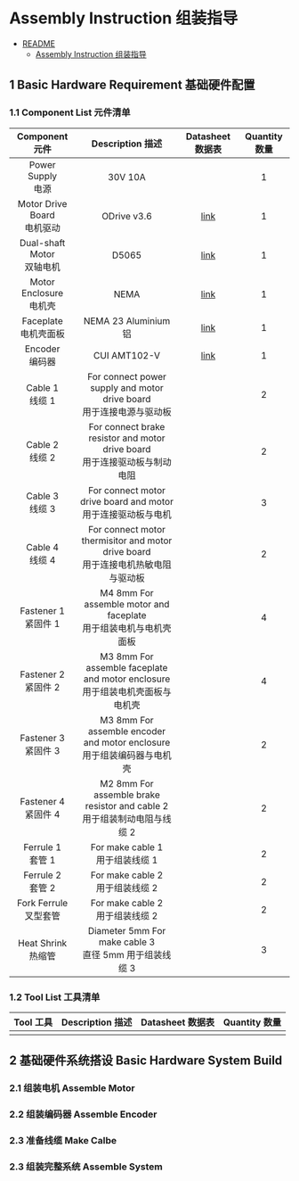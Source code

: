 # Assembly Instruction 组装指导

- [README](../README.md)
    - [Assembly Instruction 组装指导](./103_assembly-instruction.md)

## 1 Basic Hardware Requirement 基础硬件配置

### 1.1 Component List 元件清单

|Component 元件|Description 描述|Datasheet数据表|Quantity 数量|
|:---:|:---:|:---:|:---:|
|Power Supply<br>电源|30V 10A||1|
|Motor Drive Board<br>电机驱动|ODrive v3.6|[link](https://odriverobotics.com/shop/odrive-v36)|1|
|Dual-shaft Motor<br>双轴电机|D5065|[link](https://odriverobotics.com/shop/odrive-custom-motor-d5065)|1|
|Motor Enclosure<br>电机壳|NEMA|[link](https://discourse.odriverobotics.com/t/nema-enclosures-for-d5065-and-d6374-motors/830)|1|
|Faceplate<br>电机壳面板|NEMA 23 Aluminium 铝|[link](https://odriverobotics.com/shop/nema23-faceplate-for-d5065-motor)|1|
|Encoder<br>编码器|CUI AMT102-V|[link](https://odriverobotics.com/shop/cui-amt-102)|1|
|Cable 1<br>线缆 1|For connect power supply and motor drive board<br>用于连接电源与驱动板||2|
|Cable 2<br>线缆 2|For connect brake resistor and motor drive board<br>用于连接驱动板与制动电阻||2|
|Cable 3<br>线缆 3|For connect motor drive board and motor<br>用于连接驱动板与电机||3|
|Cable 4<br>线缆 4|For connect motor thermisitor and motor drive board<br>用于连接电机热敏电阻与驱动板||2|
|Fastener 1<br>紧固件 1|M4 8mm For assemble motor and faceplate<br>用于组装电机与电机壳面板||4|
|Fastener 2<br>紧固件 2|M3 8mm For assemble faceplate and motor enclosure<br>用于组装电机壳面板与电机壳||4|
|Fastener 3<br>紧固件 3|M3 8mm For assemble encoder and motor enclosure<br>用于组装编码器与电机壳||2|
|Fastener 4<br>紧固件 4|M2 8mm For assemble brake resistor and cable 2<br>用于组装制动电阻与线缆 2||2|
|Ferrule 1<br>套管 1|For make cable 1<br>用于组装线缆 1||2|
|Ferrule 2<br>套管 2|For make cable 2<br>用于组装线缆 2||2|
|Fork Ferrule<br>叉型套管|For make cable 2<br>用于组装线缆 2||2|
|Heat Shrink<br>热缩管|Diameter 5mm For make cable 3<br>直径 5mm 用于组装线缆 3||3|

### 1.2 Tool List 工具清单

|Tool 工具|Description 描述|Datasheet 数据表|Quantity 数量|
|:---:|:---:|:---:|:---:|
||||||

## 2 基础硬件系统搭设 Basic Hardware System Build

### 2.1 组装电机 Assemble Motor

### 2.2 组装编码器 Assemble Encoder

### 2.3 准备线缆 Make Calbe

### 2.3 组装完整系统 Assemble System